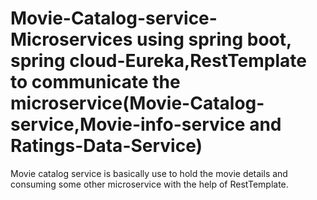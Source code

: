 # Movie-Catalog-service-Microservices using spring boot, spring cloud-Eureka,RestTemplate to communicate the microservice(Movie-Catalog-service,Movie-info-service and Ratings-Data-Service)
Movie catalog service is basically use to hold the movie details and consuming some other microservice with the help of RestTemplate.
